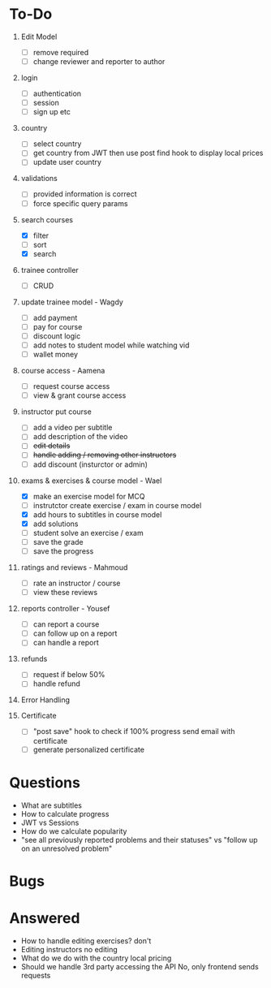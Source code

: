 # To-Do

1. Edit Model
   - [ ] remove required
   - [ ] change reviewer and reporter to author

1. login
   - [ ] authentication
   - [ ] session
   - [ ] sign up etc

1. country
   - [ ] select country
   - [ ] get country from JWT then use post find hook to display local prices
   - [ ] update user country

1. validations
   - [ ] provided information is correct
   - [ ] force specific query params

1. search courses
   - [x] filter
   - [ ] sort
   - [x] search

1. trainee controller
   - [ ] CRUD
   
1. update trainee model - Wagdy
   - [ ] add payment
   - [ ] pay for course
   - [ ] discount logic
   - [ ] add notes to student model while watching vid
   - [ ] wallet money
 
1. course access - Aamena
   - [ ] request course access
   - [ ] view & grant course access
 
1. instructor put course
   - [ ] add a video per subtitle
   - [ ] add description of the video
   - [ ] ~~edit details~~
   - [ ] ~~handle adding / removing other instructors~~
   - [ ] add discount (insturctor or admin)
  
1. exams & exercises & course model - Wael
   - [x] make an exercise model for MCQ
   - [ ] instrutctor create exercise / exam in course model
   - [x] add hours to subtitles in course model
   - [x] add solutions
   - [ ] student solve an exercise / exam
   - [ ] save the grade
   - [ ] save the progress
  
1. ratings and reviews - Mahmoud
   - [ ] rate an instructor / course
   - [ ] view these reviews

1.  reports controller - Yousef
    - [ ] can report a course
    - [ ] can follow up on a report
    - [ ] can handle a report
  
1. refunds
   - [ ] request if below 50%
   - [ ] handle refund
   
1. Error Handling
    
1. Certificate
   - [ ] "post save" hook to check if 100% progress send email with certificate
   - [ ] generate personalized certificate

# Questions
   - What are subtitles
   - How to calculate progress
   - JWT vs Sessions
   - How do we calculate popularity
   - "see all previously reported problems and their statuses" vs "follow up on an unresolved problem"
   

# Bugs

# Answered
   - How to handle editing exercises?
      don't
   - Editing instructors
      no editing
   - What do we do with the country
      local pricing
   - Should we handle 3rd party accessing the API
      No, only frontend sends requests
